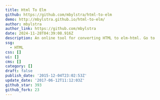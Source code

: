 ```yaml
---
title: Html To Elm
github: https://github.com/mbylstra/html-to-elm
demo: http://mbylstra.github.io/html-to-elm/
author: mbylstra
author_link: https://github.com/mbylstra
date: 2024-11-28T04:39:08.916Z
description: An online tool for converting HTML to elm-html. Go to
ssg:
  - HTML
css: []
ui: []
cms: []
category: []
draft: false
publish_date: '2015-12-04T23:02:53Z'
update_date: '2017-06-12T11:12:03Z'
github_star: 393
github_fork: 23
---
```

